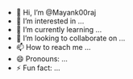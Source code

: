 - 👋 Hi, I’m @Mayank00raj
- 👀 I’m interested in ...
- 🌱 I’m currently learning ...
- 💞️ I’m looking to collaborate on ...
- 📫 How to reach me ...
- 😄 Pronouns: ...
- ⚡ Fun fact: ...

<!---
Mayank00raj/Mayank00raj is a ✨ special ✨ repository because its `README.md` (this file) appears on your GitHub profile.
You can click the Preview link to take a look at your changes.
--->
